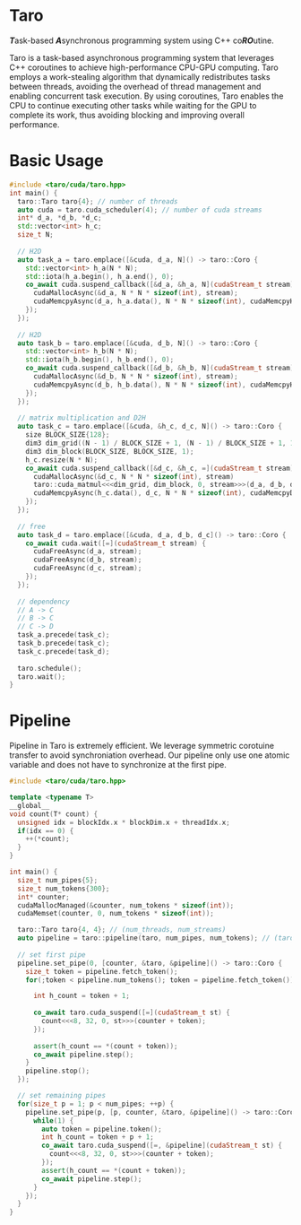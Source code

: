 # Taro
***T***ask-based ***A***synchronous programming system using C++ co***RO***utine.

Taro is a task-based asynchronous programming system that leverages C++ coroutines to achieve high-performance CPU-GPU computing. Taro employs a work-stealing algorithm that dynamically redistributes tasks between threads, avoiding the overhead of thread management and enabling concurrent task execution. By using coroutines, Taro enables the CPU to continue executing other tasks while waiting for the GPU to complete its work, thus avoiding blocking and improving overall performance. 


# Basic Usage
```cpp
#include <taro/cuda/taro.hpp>
int main() {
  taro::Taro taro{4}; // number of threads
  auto cuda = taro.cuda_scheduler(4); // number of cuda streams
  int* d_a, *d_b, *d_c;
  std::vector<int> h_c;
  size_t N;
  
  // H2D
  auto task_a = taro.emplace([&cuda, d_a, N]() -> taro::Coro {
    std::vector<int> h_a(N * N);
    std::iota(h_a.begin(), h_a.end(), 0);
    co_await cuda.suspend_callback([&d_a, &h_a, N](cudaStream_t stream) {   
      cudaMallocAsync(&d_a, N * N * sizeof(int), stream);
      cudaMemcpyAsync(d_a, h_a.data(), N * N * sizeof(int), cudaMemcpyHostToDevice, stream);
    });
  });
  
  // H2D
  auto task_b = taro.emplace([&cuda, d_b, N]() -> taro::Coro {
    std::vector<int> h_b(N * N);
    std::iota(h_b.begin(), h_b.end(), 0);
    co_await cuda.suspend_callback([&d_b, &h_b, N](cudaStream_t stream) {    
      cudaMallocAsync(&d_b, N * N * sizeof(int), stream);
      cudaMemcpyAsync(d_b, h_b.data(), N * N * sizeof(int), cudaMemcpyHostToDevice, stream);
    });
  });
  
  // matrix multiplication and D2H
  auto task_c = taro.emplace([&cuda, &h_c, d_c, N]() -> taro::Coro {
    size BLOCK_SIZE{128};
    dim3 dim_grid((N - 1) / BLOCK_SIZE + 1, (N - 1) / BLOCK_SIZE + 1, 1);
    dim3 dim_block(BLOCK_SIZE, BLOCK_SIZE, 1);
    h_c.resize(N * N);
    co_await cuda.suspend_callback([&d_c, &h_c, =](cudaStream_t stream) {    
      cudaMallocAsync(&d_c, N * N * sizeof(int), stream)
      taro::cuda_matmul<<<dim_grid, dim_block, 0, stream>>>(d_a, d_b, d_c, N, N, N);
      cudaMemcpyAsync(h_c.data(), d_c, N * N * sizeof(int), cudaMemcpyDeviceToHost, stream);
    });
  });
  
  // free
  auto task_d = taro.emplace([&cuda, d_a, d_b, d_c]() -> taro::Coro { 
    co_await cuda.wait([=](cudaStream_t stream) {    
      cudaFreeAsync(d_a, stream);
      cudaFreeAsync(d_b, stream);
      cudaFreeAsync(d_c, stream);
    });
  });
  
  // dependency
  // A -> C
  // B -> C
  // C -> D
  task_a.precede(task_c);
  task_b.precede(task_c);
  task_c.precede(task_d);
  
  taro.schedule();
  taro.wait();
}
```

# Pipeline
Pipeline in Taro is extremely efficient. We leverage symmetric corotuine transfer to avoid synchroniation overhead. Our pipeline only use one atomic variable and does not have to synchronize at the first pipe.


```cpp
#include <taro/cuda/taro.hpp>

template <typename T>
__global__
void count(T* count) {
  unsigned idx = blockIdx.x * blockDim.x + threadIdx.x;
  if(idx == 0) {
    ++(*count);
  }
}

int main() {
  size_t num_pipes{5};
  size_t num_tokens{300};
  int* counter;
  cudaMallocManaged(&counter, num_tokens * sizeof(int));
  cudaMemset(counter, 0, num_tokens * sizeof(int));

  taro::Taro taro{4, 4}; // (num_threads, num_streams)
  auto pipeline = taro::pipeline(taro, num_pipes, num_tokens); // (taro, num_pipes, num_tokens)
  
  // set first pipe
  pipeline.set_pipe(0, [counter, &taro, &pipeline]() -> taro::Coro { 
    size_t token = pipeline.fetch_token();
    for(;token < pipeline.num_tokens(); token = pipeline.fetch_token()) {

      int h_count = token + 1;
    
      co_await taro.cuda_suspend([=](cudaStream_t st) {
        count<<<8, 32, 0, st>>>(counter + token);
      });
      
      assert(h_count == *(count + token));
      co_await pipeline.step();
    }
    pipeline.stop();
  });

  // set remaining pipes
  for(size_t p = 1; p < num_pipes; ++p) {
    pipeline.set_pipe(p, [p, counter, &taro, &pipeline]() -> taro::Coro {
      while(1) {
        auto token = pipeline.token();
        int h_count = token + p + 1;
        co_await taro.cuda_suspend([=, &pipeline](cudaStream_t st) {
          count<<<8, 32, 0, st>>>(counter + token);
        }); 
        assert(h_count == *(count + token));
        co_await pipeline.step();
      }   
    }); 
  }
}
```
